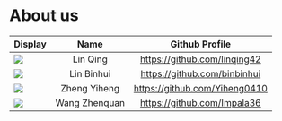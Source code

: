 # About us

Display | Name | Github Profile 
--------|:----:|:--------------:
![](https://avatars1.githubusercontent.com/u/44344087?s=460&v=4) | Lin Qing | https://github.com/linqing42
![](https://avatars0.githubusercontent.com/u/44106725?s=460&v=4) | Lin Binhui | https://github.com/binbinhui
![](https://avatars1.githubusercontent.com/u/13792465?s=460&v=4) | Zheng Yiheng | https://github.com/Yiheng0410
![](https://avatars1.githubusercontent.com/u/44335297?s=460&u=4d8978954c388ade1b78f11adb4c99549c3276b5&v=4) | Wang Zhenquan | https://github.com/Impala36
